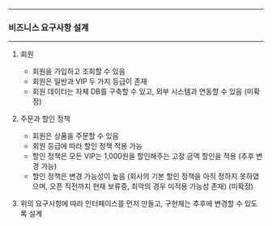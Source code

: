 -----
### 비즈니스 요구사항 설계
-----
1. 회원
   - 회원을 가입하고 조회할 수 있음
   - 회원은 일반과 VIP 두 가지 등급이 존재
   - 회원 데이터는 자체 DB를 구축할 수 있고, 외부 시스템과 연동할 수 있음 (미확정)

2. 주문과 할인 정책
   - 회원은 상품을 주문할 수 있음
   - 회원 등급에 따라 할인 정책 적용 가능
   - 할인 정책은 모든 VIP는 1,000원을 할인해주는 고정 금액 할인을 적용 (추후 변경 가능)
   - 할인 정책은 변경 가능성이 높음 (회사의 기본 할인 정책을 아직 정하지 못하였으며, 오픈 직전까지 현재 보류중, 최악의 경우 미적용 가능성 존재) (미확정)

3. 위의 요구사항에 따라 인터페이스를 먼저 만들고, 구현체는 추후에 변경할 수 있도록 설계
